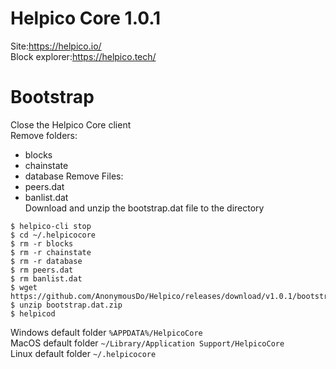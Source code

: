 Helpico Core 1.0.1
===============================

Site:https://helpico.io/ <br>
Block explorer:https://helpico.tech/

Bootstrap
===============================
Close the Helpico Core client <br>
Remove folders:
- blocks
- chainstate
- database
Remove Files:
- peers.dat
- banlist.dat <br>
Download and unzip the bootstrap.dat file to the directory
```
$ helpico-cli stop
$ cd ~/.helpicocore
$ rm -r blocks
$ rm -r chainstate
$ rm -r database
$ rm peers.dat
$ rm banlist.dat
$ wget https://github.com/AnonymousDo/Helpico/releases/download/v1.0.1/bootstrap.dat.zip
$ unzip bootstrap.dat.zip
$ helpicod
```
Windows default folder 
`%APPDATA%/HelpicoCore`<br>
MacOS default folder
`~/Library/Application Support/HelpicoCore`<br>
Linux default folder
`~/.helpicocore`<br>
